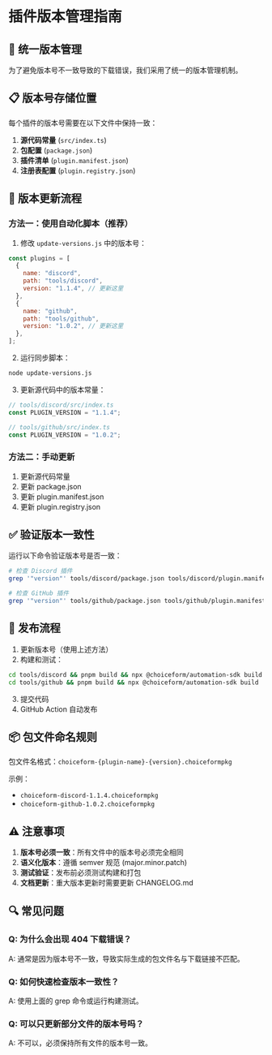 # 插件版本管理指南

## 🎯 统一版本管理

为了避免版本号不一致导致的下载错误，我们采用了统一的版本管理机制。

## 📋 版本号存储位置

每个插件的版本号需要在以下文件中保持一致：

1. **源代码常量** (`src/index.ts`)
2. **包配置** (`package.json`)
3. **插件清单** (`plugin.manifest.json`)
4. **注册表配置** (`plugin.registry.json`)

## 🔧 版本更新流程

### 方法一：使用自动化脚本（推荐）

1. 修改 `update-versions.js` 中的版本号：

```javascript
const plugins = [
  {
    name: "discord",
    path: "tools/discord",
    version: "1.1.4", // 更新这里
  },
  {
    name: "github",
    path: "tools/github",
    version: "1.0.2", // 更新这里
  },
];
```

2. 运行同步脚本：

```bash
node update-versions.js
```

3. 更新源代码中的版本常量：

```typescript
// tools/discord/src/index.ts
const PLUGIN_VERSION = "1.1.4";

// tools/github/src/index.ts
const PLUGIN_VERSION = "1.0.2";
```

### 方法二：手动更新

1. 更新源代码常量
2. 更新 package.json
3. 更新 plugin.manifest.json
4. 更新 plugin.registry.json

## ✅ 验证版本一致性

运行以下命令验证版本号是否一致：

```bash
# 检查 Discord 插件
grep '"version"' tools/discord/package.json tools/discord/plugin.manifest.json tools/discord/plugin.registry.json

# 检查 GitHub 插件
grep '"version"' tools/github/package.json tools/github/plugin.manifest.json tools/github/plugin.registry.json
```

## 🚀 发布流程

1. 更新版本号（使用上述方法）
2. 构建和测试：

```bash
cd tools/discord && pnpm build && npx @choiceform/automation-sdk build
cd tools/github && pnpm build && npx @choiceform/automation-sdk build
```

3. 提交代码
4. GitHub Action 自动发布

## 📦 包文件命名规则

包文件名格式：`choiceform-{plugin-name}-{version}.choiceformpkg`

示例：

- `choiceform-discord-1.1.4.choiceformpkg`
- `choiceform-github-1.0.2.choiceformpkg`

## ⚠️ 注意事项

1. **版本号必须一致**：所有文件中的版本号必须完全相同
2. **语义化版本**：遵循 semver 规范 (major.minor.patch)
3. **测试验证**：发布前必须测试构建和打包
4. **文档更新**：重大版本更新时需要更新 CHANGELOG.md

## 🔍 常见问题

### Q: 为什么会出现 404 下载错误？

A: 通常是因为版本号不一致，导致实际生成的包文件名与下载链接不匹配。

### Q: 如何快速检查版本一致性？

A: 使用上面的 grep 命令或运行构建测试。

### Q: 可以只更新部分文件的版本号吗？

A: 不可以，必须保持所有文件的版本号一致。
